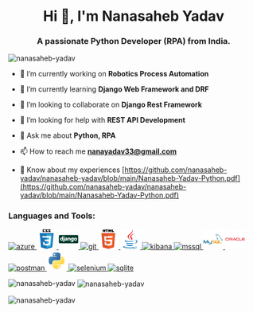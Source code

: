 <h1 align="center">Hi 👋, I'm Nanasaheb Yadav</h1>
<h3 align="center">A passionate Python Developer (RPA) from India.</h3>

<p align="left"> <img src="https://komarev.com/ghpvc/?username=nanasaheb-yadav&label=Profile%20views&color=0e75b6&style=flat" alt="nanasaheb-yadav" /> </p>

- 🔭 I’m currently working on **Robotics Process Automation**

- 🌱 I’m currently learning **Django Web Framework and DRF**

- 👯 I’m looking to collaborate on **Django Rest Framework**

- 🤝 I’m looking for help with **REST API Development**

- 💬 Ask me about **Python, RPA**

- 📫 How to reach me **nanayadav33@gmail.com**

- 📄 Know about my experiences [https://github.com/nanasaheb-yadav/nanasaheb-yadav/blob/main/Nanasaheb-Yadav-Python.pdf](https://github.com/nanasaheb-yadav/nanasaheb-yadav/blob/main/Nanasaheb-Yadav-Python.pdf)


<h3 align="left">Languages and Tools:</h3>
<p align="left"> <a href="https://azure.microsoft.com/en-in/" target="_blank"> <img src="https://www.vectorlogo.zone/logos/microsoft_azure/microsoft_azure-icon.svg" alt="azure" width="40" height="40"/> </a> <a href="https://www.w3schools.com/css/" target="_blank"> <img src="https://raw.githubusercontent.com/devicons/devicon/master/icons/css3/css3-original-wordmark.svg" alt="css3" width="40" height="40"/> </a> <a href="https://www.djangoproject.com/" target="_blank"> <img src="https://raw.githubusercontent.com/devicons/devicon/master/icons/django/django-original.svg" alt="django" width="40" height="40"/> </a> <a href="https://git-scm.com/" target="_blank"> <img src="https://www.vectorlogo.zone/logos/git-scm/git-scm-icon.svg" alt="git" width="40" height="40"/> </a> <a href="https://www.w3.org/html/" target="_blank"> <img src="https://raw.githubusercontent.com/devicons/devicon/master/icons/html5/html5-original-wordmark.svg" alt="html5" width="40" height="40"/> </a> <a href="https://www.java.com" target="_blank"> <img src="https://raw.githubusercontent.com/devicons/devicon/master/icons/java/java-original.svg" alt="java" width="40" height="40"/> </a> <a href="https://www.elastic.co/kibana" target="_blank"> <img src="https://www.vectorlogo.zone/logos/elasticco_kibana/elasticco_kibana-icon.svg" alt="kibana" width="40" height="40"/> </a> <a href="https://www.microsoft.com/en-us/sql-server" target="_blank"> <img src="https://www.svgrepo.com/show/303229/microsoft-sql-server-logo.svg" alt="mssql" width="40" height="40"/> </a> <a href="https://www.mysql.com/" target="_blank"> <img src="https://raw.githubusercontent.com/devicons/devicon/master/icons/mysql/mysql-original-wordmark.svg" alt="mysql" width="40" height="40"/> </a> <a href="https://www.oracle.com/" target="_blank"> <img src="https://raw.githubusercontent.com/devicons/devicon/master/icons/oracle/oracle-original.svg" alt="oracle" width="40" height="40"/> </a> <a href="https://postman.com" target="_blank"> <img src="https://www.vectorlogo.zone/logos/getpostman/getpostman-icon.svg" alt="postman" width="40" height="40"/> </a> <a href="https://www.python.org" target="_blank"> <img src="https://raw.githubusercontent.com/devicons/devicon/master/icons/python/python-original.svg" alt="python" width="40" height="40"/> </a> <a href="https://www.selenium.dev" target="_blank"> <img src="https://raw.githubusercontent.com/detain/svg-logos/780f25886640cef088af994181646db2f6b1a3f8/svg/selenium-logo.svg" alt="selenium" width="40" height="40"/> </a> <a href="https://www.sqlite.org/" target="_blank"> <img src="https://www.vectorlogo.zone/logos/sqlite/sqlite-icon.svg" alt="sqlite" width="40" height="40"/> </a> </p>

<p><img align="left" src="https://github-readme-stats.vercel.app/api/top-langs?username=nanasaheb-yadav&show_icons=true&locale=en&layout=compact" alt="nanasaheb-yadav" /></p>

<p>&nbsp;<img align="center" src="https://github-readme-stats.vercel.app/api?username=nanasaheb-yadav&show_icons=true&locale=en" alt="nanasaheb-yadav" /></p>

<p><img align="center" src="https://github-readme-streak-stats.herokuapp.com/?user=nanasaheb-yadav&" alt="nanasaheb-yadav" /></p>

